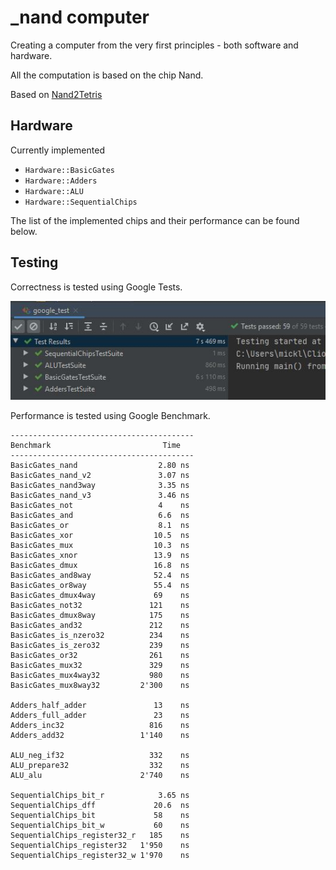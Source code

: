 # _nand computer
Creating a computer from the very first principles - both software and hardware. <p>
All the computation is based on the chip Nand. <p>
Based on [Nand2Tetris](https://www.nand2tetris.org/) <p>

## Hardware
Currently implemented 
- `Hardware::BasicGates`
- `Hardware::Adders`
- `Hardware::ALU`
- `Hardware::SequentialChips`
<p>
The list of the implemented chips and their performance can be found below.

## Testing
Correctness is tested using Google Tests. <p>
![current results](docs/assets/gtests_screenshot.JPG) <p>
Performance is tested using Google Benchmark. <p>

```
-----------------------------------------
Benchmark                         Time 
-----------------------------------------
BasicGates_nand                  2.80 ns 
BasicGates_nand_v2               3.07 ns 
BasicGates_nand3way              3.35 ns 
BasicGates_nand_v3               3.46 ns 
BasicGates_not                   4    ns 
BasicGates_and                   6.6  ns 
BasicGates_or                    8.1  ns 
BasicGates_xor                  10.5  ns 
BasicGates_mux                  10.3  ns 
BasicGates_xnor                 13.9  ns 
BasicGates_dmux                 16.8  ns 
BasicGates_and8way              52.4  ns 
BasicGates_or8way               55.4  ns 
BasicGates_dmux4way             69    ns 
BasicGates_not32               121    ns 
BasicGates_dmux8way            175    ns 
BasicGates_and32               212    ns 
BasicGates_is_nzero32          234    ns 
BasicGates_is_zero32           239    ns 
BasicGates_or32                261    ns 
BasicGates_mux32               329    ns 
BasicGates_mux4way32           980    ns 
BasicGates_mux8way32         2'300    ns 
                        
Adders_half_adder               13    ns 
Adders_full_adder               23    ns 
Adders_inc32                   816    ns 
Adders_add32                 1'140    ns 
                        
ALU_neg_if32                   332    ns 
ALU_prepare32                  332    ns 
ALU_alu                      2'740    ns  

SequentialChips_bit_r            3.65 ns 
SequentialChips_dff             20.6  ns 
SequentialChips_bit             58    ns 
SequentialChips_bit_w           60    ns 
SequentialChips_register32_r   185    ns 
SequentialChips_register32   1'950    ns 
SequentialChips_register32_w 1'970    ns 

```
